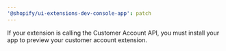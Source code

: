 ```yaml
---
'@shopify/ui-extensions-dev-console-app': patch
---
```


If your extension is calling the Customer Account API, you must install your app to preview your customer account extension.
